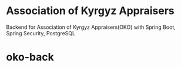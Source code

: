 # Association of Kyrgyz Appraisers
Backend for Association of Kyrgyz Appraisers(OKO) with Spring Boot, Spring Security, PostgreSQL
# oko-back
